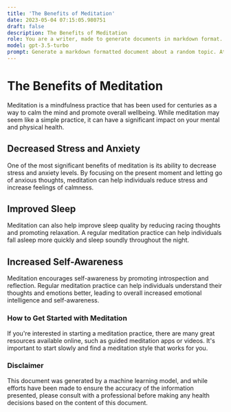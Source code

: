 ```yaml
---
title: 'The Benefits of Meditation'
date: 2023-05-04 07:15:05.980751
draft: false
description: The Benefits of Meditation
role: You are a writer, made to generate documents in markdown format. It is very important that all of the documents you generate are in valid markdown format.
model: gpt-3.5-turbo
prompt: Generate a markdown formatted document about a random topic. At the bottom, include a disclaimer explaining that the document was generated by you. The first line of the document should be the title. Make sure that the entire document is in proper markdown format, using a mix of various tags to make the document visually appealing.
---
```


# The Benefits of Meditation

Meditation is a mindfulness practice that has been used for centuries as a way to calm the mind and promote overall wellbeing. While meditation may seem like a simple practice, it can have a significant impact on your mental and physical health.

## Decreased Stress and Anxiety

One of the most significant benefits of meditation is its ability to decrease stress and anxiety levels. By focusing on the present moment and letting go of anxious thoughts, meditation can help individuals reduce stress and increase feelings of calmness.

## Improved Sleep

Meditation can also help improve sleep quality by reducing racing thoughts and promoting relaxation. A regular meditation practice can help individuals fall asleep more quickly and sleep soundly throughout the night.

## Increased Self-Awareness

Meditation encourages self-awareness by promoting introspection and reflection. Regular meditation practice can help individuals understand their thoughts and emotions better, leading to overall increased emotional intelligence and self-awareness.

### How to Get Started with Meditation

If you're interested in starting a meditation practice, there are many great resources available online, such as guided meditation apps or videos. It's important to start slowly and find a meditation style that works for you.

### Disclaimer

This document was generated by a machine learning model, and while efforts have been made to ensure the accuracy of the information presented, please consult with a professional before making any health decisions based on the content of this document.